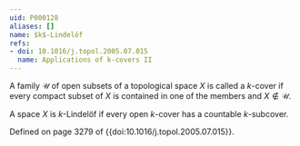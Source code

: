 ```yaml
---
uid: P000128
aliases: []
name: $k$-Lindelöf
refs:
- doi: 10.1016/j.topol.2005.07.015
  name: Applications of k-covers II
---
```

A family $\mathcal U$ of open subsets of a topological space $X$ is called a $k$-cover if every compact subset of $X$ is contained in one of the members and $X \not\in \mathcal U$.

A space $X$ is $k$-Lindelöf if every open $k$-cover has a countable $k$-subcover.

Defined on page 3279 of {{doi:10.1016/j.topol.2005.07.015}}.